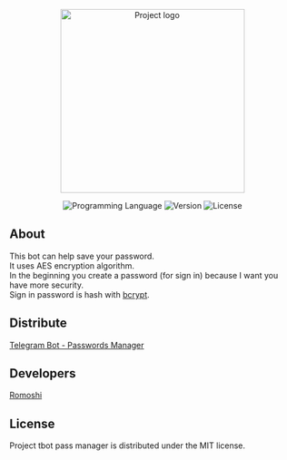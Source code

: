 <p align="center">
      <img src="https://i.ibb.co/52QPfDY/padlock.png" alt="Project logo" width="324">
</p>

<p align="center">
   <img src="https://img.shields.io/badge/PL-Java-orange" alt="Programming Language">
   <img src="https://img.shields.io/badge/Version-v1.0(Alpha)-yellowgreen" alt="Version">
   <img src="https://img.shields.io/badge/License-MIT-green" alt="License">
</p>

## About

This bot can help save your password. 
<br>It uses AES encryption algorithm.
<br>In the beginning you create a password (for sign in) because I want you have more security.
<br>Sign in password is hash with [bcrypt](https://github.com/patrickfav/bcrypt).

## Distribute

[Telegram Bot - Passwords Manager](t.me/pass_manager_tlgbot)


## Developers

[Romoshi](https://github.com/Romoshi)

## License

Project tbot pass manager is distributed under the MIT license.
